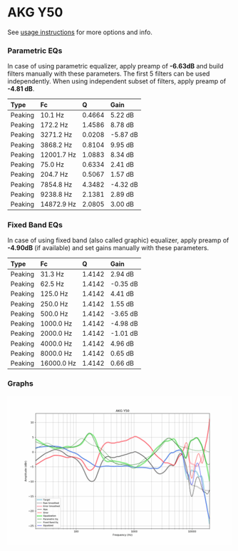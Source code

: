 # AKG Y50
See [usage instructions](https://github.com/jaakkopasanen/AutoEq#usage) for more options and info.

### Parametric EQs
In case of using parametric equalizer, apply preamp of **-6.63dB** and build filters manually
with these parameters. The first 5 filters can be used independently.
When using independent subset of filters, apply preamp of **-4.81 dB**.

| Type    | Fc         |      Q | Gain     |
|:--------|:-----------|:-------|:---------|
| Peaking | 10.1 Hz    | 0.4664 | 5.22 dB  |
| Peaking | 172.2 Hz   | 1.4586 | 8.78 dB  |
| Peaking | 3271.2 Hz  | 0.0208 | -5.87 dB |
| Peaking | 3868.2 Hz  | 0.8104 | 9.95 dB  |
| Peaking | 12001.7 Hz | 1.0883 | 8.34 dB  |
| Peaking | 75.0 Hz    | 0.6334 | 2.41 dB  |
| Peaking | 204.7 Hz   | 0.5067 | 1.57 dB  |
| Peaking | 7854.8 Hz  | 4.3482 | -4.32 dB |
| Peaking | 9238.8 Hz  | 2.1381 | 2.89 dB  |
| Peaking | 14872.9 Hz | 2.0805 | 3.00 dB  |

### Fixed Band EQs
In case of using fixed band (also called graphic) equalizer, apply preamp of **-4.90dB**
(if available) and set gains manually with these parameters.

| Type    | Fc         |      Q | Gain     |
|:--------|:-----------|:-------|:---------|
| Peaking | 31.3 Hz    | 1.4142 | 2.94 dB  |
| Peaking | 62.5 Hz    | 1.4142 | -0.35 dB |
| Peaking | 125.0 Hz   | 1.4142 | 4.41 dB  |
| Peaking | 250.0 Hz   | 1.4142 | 1.55 dB  |
| Peaking | 500.0 Hz   | 1.4142 | -3.65 dB |
| Peaking | 1000.0 Hz  | 1.4142 | -4.98 dB |
| Peaking | 2000.0 Hz  | 1.4142 | -1.01 dB |
| Peaking | 4000.0 Hz  | 1.4142 | 4.96 dB  |
| Peaking | 8000.0 Hz  | 1.4142 | 0.65 dB  |
| Peaking | 16000.0 Hz | 1.4142 | 0.66 dB  |

### Graphs
![](./AKG%20Y50.png)